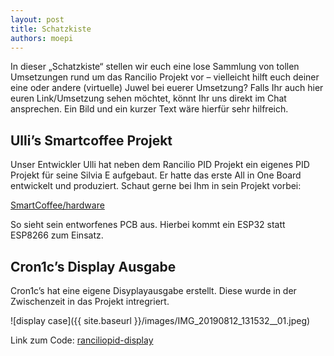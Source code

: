 ```yaml
---
layout: post
title: Schatzkiste
authors: moepi
---
```


In dieser „Schatzkiste“ stellen wir euch eine lose Sammlung von tollen Umsetzungen rund um das Rancilio Projekt vor – vielleicht hilft euch deiner eine oder andere (virtuelle) Juwel bei euerer Umsetzung? Falls Ihr auch hier euren Link/Umsetzung sehen möchtet, könnt Ihr uns direkt im Chat ansprechen. Ein Bild und ein kurzer Text wäre hierfür sehr hilfreich.

## Ulli’s Smartcoffee Projekt

Unser Entwickler Ulli hat neben dem Rancilio PID Projekt ein eigenes PID Projekt für seine Silvia E aufgebaut. Er hatte das erste All in One Board entwickelt und produziert. Schaut gerne bei Ihm in sein Projekt vorbei:

[SmartCoffee/hardware](https://github.com/Ulli2k/SmartCoffee/tree/master/hardware)

So sieht sein entworfenes PCB aus. Hierbei kommt ein ESP32 statt ESP8266 zum Einsatz.

## Cron1c’s Display Ausgabe

Cron1c’s hat eine eigene Disyplayausgabe erstellt. Diese wurde in der Zwischenzeit in das Projekt intregriert. 

![display case]({{ site.baseurl }}/images/IMG_20190812_131532__01.jpeg)

Link zum Code: [ranciliopid-display](https://github.com/cron1c/ranciliopid-display)